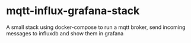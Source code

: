 # mqtt-influx-grafana-stack

A small stack using docker-compose to run a mqtt broker, send incoming messages to influxdb and show them in grafana
